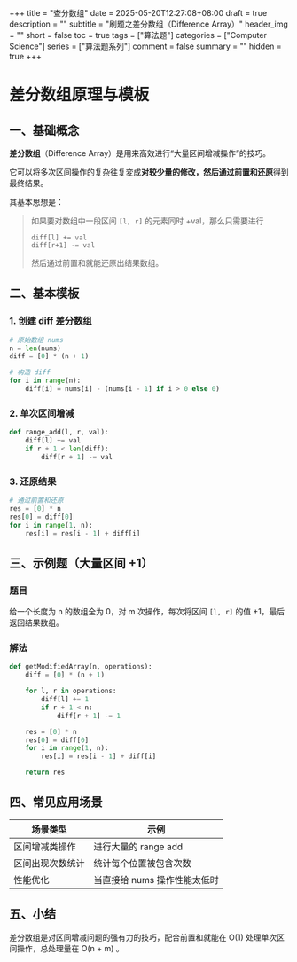 +++
title = "查分数组"
date = 2025-05-20T12:27:08+08:00
draft = true
description = ""
subtitle = "刷题之差分数组（Difference Array）"
header_img = ""
short = false
toc = true
tags = ["算法题"]
categories = ["Computer Science"]
series = ["算法题系列"]
comment = false
summary = ""
hidden = true
+++

# 差分数组原理与模板

## 一、基础概念

**差分数组**（Difference Array）是用来高效进行“大量区间增减操作”的技巧。

它可以将多次区间操作的复杂往复変成**对较少量的修改，然后通过前置和还原**得到最终结果。

其基本思想是：

> 如果要对数组中一段区间 `[l, r]` 的元素同时 +val，那么只需要进行
>
> ```
> diff[l] += val
> diff[r+1] -= val
> ```
>
> 然后通过前置和就能还原出结果数组。

## 二、基本模板

### 1. 创建 diff 差分数组

```python
# 原始数组 nums
n = len(nums)
diff = [0] * (n + 1)

# 构造 diff
for i in range(n):
    diff[i] = nums[i] - (nums[i - 1] if i > 0 else 0)
```

### 2. 单次区间增减

```python
def range_add(l, r, val):
    diff[l] += val
    if r + 1 < len(diff):
        diff[r + 1] -= val
```

### 3. 还原结果

```python
# 通过前置和还原
res = [0] * n
res[0] = diff[0]
for i in range(1, n):
    res[i] = res[i - 1] + diff[i]
```

## 三、示例题（大量区间 +1）

### 题目

给一个长度为 n 的数组全为 0，对 m 次操作，每次将区间 `[l, r]` 的值 +1，最后返回结果数组。

### 解法

```python
def getModifiedArray(n, operations):
    diff = [0] * (n + 1)

    for l, r in operations:
        diff[l] += 1
        if r + 1 < n:
            diff[r + 1] -= 1

    res = [0] * n
    res[0] = diff[0]
    for i in range(1, n):
        res[i] = res[i - 1] + diff[i]

    return res
```

## 四、常见应用场景

| 场景类型     | 示例                |
| -------- | ----------------- |
| 区间增减类操作  | 进行大量的 range add   |
| 区间出现次数统计 | 统计每个位置被包含次数       |
| 性能优化     | 当直接给 nums 操作性能太低时 |

## 五、小结

差分数组是对区间增减问题的强有力的技巧，配合前置和就能在 O(1) 处理单次区间操作，总处理量在 O(n + m) 。

